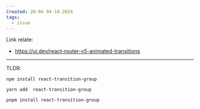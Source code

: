 ```yaml
---
Created: 20:04 04-10-2024
tags:
  - issue
---
```

Link relate:
- https://ui.dev/react-router-v5-animated-transitions

---

TLDR: 
```shell
npm install react-transition-group

yarn add  react-transition-group

pnpm install react-transition-group
```

